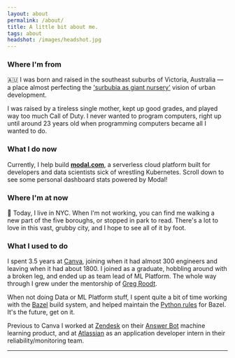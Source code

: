 ```yaml
---
layout: about
permalink: /about/
title: A little bit about me.
tags: about
headshot: /images/headshot.jpg
---
```


### Where I'm from

🇦🇺 I was born and raised in the southeast suburbs of Victoria, Australia — a place almost perfecting the ['surbubia as giant nursery'](http://www.paulgraham.com/nerds.html) vision of urban development.

I was raised by a tireless single mother, kept up good grades, and played way too much Call of Duty. I never wanted to program computers, right up until around 23 years old when programming computers became all I wanted to do.
### What I do now

Currently, I help build [**modal.com**](https://modal.com), a serverless cloud platform built for developers and data scientists sick of wrestling Kubernetes.
Scroll down to see some personal dashboard stats powered by Modal!

### Where I'm at now

🗽 Today, I live in NYC. When I'm not working, you can find me walking a new part of the five boroughs, or stopped in park to read. There's a lot to love in this vast, grubby city, and I hope to see all of it by foot.

### What I used to do

I spent 3.5 years at [Canva](https://www.canva.com/), joining when it had almost 300 engineers and leaving when it had about 1800. I joined as a graduate, hobbling around with a broken leg, and ended up as team lead
of ML Platform. The whole way through I grew under the mentorship of [Greg Roodt](https://www.linkedin.com/in/groodt/).

When not doing Data or ML Platform stuff, I spent quite a bit of time working with the [Bazel](https://bazel.build/) build system, and helped maintain the [Python rules](https://github.com/bazelbuild/rules_python) for Bazel. It's the future, get on it.

Previous to Canva I worked at [Zendesk](https://www.zendesk.com/) on their [Answer Bot](https://www.zendesk.com/answer-bot/) machine learning product, and at [Atlassian](https://www.atlassian.com) as an application developer intern in their reliability/monitoring team.

---

<div id="stats" class="hidden">
<h2>Just finished.</h2>

<p>Curious what I'm reading? Here's my most recent reads, updating daily. And my <a href="https://www.goodreads.com/user/show/88184044-jonathon-belotti)" target="_blank" rel="noopener noreferrer">Goodreads profile</a> has more history.</p>

<div id="recent-finished-books"></div>

<h2>Top tracks.</h2>

<p>Curious what I'm currently listening to? Here's my top tracks on Spotify, updating daily.</p>

<ol id="top-spotify-tracks"></ol>

</div>

<script>
/**
 * @param {String} HTML representing a single element
 * @return {Element}
 */
function htmlToElement(html) {
    var template = document.createElement('template');
    /* Never return a text node of whitespace as the result */
    html = html.trim();
    template.innerHTML = html;
    return template.content.firstChild;
}

function populateDashboardHTML(data) {
    const topSpotifyTracksList = document.querySelector('#top-spotify-tracks');
    data.spotify.forEach(track => {
        topSpotifyTracksList.appendChild(htmlToElement(`
            <li>
                <a target="_blank" rel="noopener noreferrer" href="${track.link}"><strong>${track.name}</strong></a> 
                <p>${track.artist}</p>
            </li>
        `));
    });

    const recentFinishedBooks = document.querySelector('#recent-finished-books');
    data.goodreads.slice(0, 3).forEach(book => {
        recentFinishedBooks.appendChild(htmlToElement(`
            <a target="_blank" rel="noopener noreferrer" class="book-item" target="_blank" rel="noopener noreferrer" href="${book.link}">
            <div style="width: 200px">
                <img class="grow-me" src="${book.cover_image_link}">
            </div>
            <div class="book-info" style="width: 200px">
                <h4>${book.title}</h4>
                <p>${book.authors[0]}</p>
            </div>
            </a>
        `));
    });
}

const url = 'https://thundergolfer-cgflgpx.modal.run';

fetch(
    url, {
        mode: 'cors',
        'Access-Control-Allowed-Origin': '*',
        'accept': 'application/json',
    }
)
  .then((response) => {
    console.log(response);
    if (!response.ok) {
      throw new Error(`HTTP error! Status: ${response.status}`);
    }

    return response.json();
  })
  .then((data) => {
    populateDashboardHTML(data);
    /* Reveal the now populated stats section. */
    document.getElementById("stats").classList.remove("hidden");
  });

</script>

<style>
#recent-finished-books {
    display: flex;
    flex-direction: row;
    align-items: flex-start;
    justify-content: center;
}

#recent-finished-books a {
    color: #111;
}

.book-item {
    margin-left: 0.4em;
    margin-right: 0.4em;
}

.book-info h4 {
    color: #222;
}

.book-info p {
    color: #555;
}

.grow-me {
  border-radius: 4px;
  transition: all .2s ease-in-out;
}

.grow-me:hover {
  transform: scale(1.02);
}

#top-spotify-tracks {
    padding-left: 0.5em;
}

#top-spotify-tracks li {
    color: #888;
    border-bottom: 1px solid #ededed;
    margin-top: 1rem;
}

#top-spotify-tracks a {
    color: #111;
}

#top-spotify-tracks a:hover {
    color: #1DB954; /* Spotify green */
}

#top-spotify-tracks p {
    color: #555;
}

.hidden {
    display: none;
}
</style>